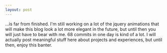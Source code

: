 ```yaml
---
layout: post
---
```

...is far from finished.  I'm still working on a lot of the jquery animations that will make this blog look a lot more elegant in the future, but until then you will just have to bear with me.
68 commits in one day is kind of a lot.  I will actually post meaningful stuff here about projects and experiences, but until then, enjoy this banter.
